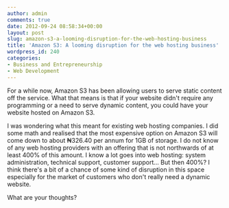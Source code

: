 ```yaml
---
author: admin
comments: true
date: 2012-09-24 08:58:34+00:00
layout: post
slug: amazon-s3-a-looming-disruption-for-the-web-hosting-business
title: 'Amazon S3: A looming disruption for the web hosting business'
wordpress_id: 240
categories:
- Business and Entrepreneurship
- Web Development
---
```


For a while now, Amazon S3 has been allowing users to serve static content off the service. What that means is that if your website didn't require any programming or a need to serve dynamic content, you could have your website hosted on Amazon S3.

I was wondering what this meant for existing web hosting companies. I did some math and realised that the most expensive option on Amazon S3 will come down to about ₦326.40 per annum for 1GB of storage. I do not know of any web hosting providers with an offering that is not northwards of at least 400% of this amount. I know a lot goes into web hosting: system administration, technical support, customer support... But then 400%? I think there's a bit of a chance of some kind of disruption in this space especially for the market of customers who don't really need a dynamic website.

What are your thoughts?
